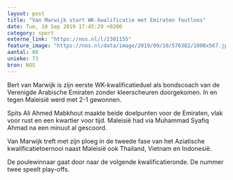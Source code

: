 ```yaml
---
layout: post
title: "Van Marwijk start WK-kwalificatie met Emiraten foutloos"
date: Tue, 10 Sep 2019 17:45:29 +0200
category: sport
externe_link: "https://nos.nl/l/2301155"
feature_image: "https://nos.nl/data/image/2019/09/10/576382/1008x567.jpg"
aantal: 88
unieke: 73
bron: NOS
---
```


<p>Bert van Marwijk is zijn eerste WK-kwalificatieduel als bondscoach van de Verenigde Arabische Emiraten zonder kleerscheuren doorgekomen. In en tegen Maleisië werd met 2-1 gewonnen.</p>
<p>Spits Ali Ahmed Mabkhout maakte beide doelpunten voor de Emiraten, vlak voor rust en een kwartier voor tijd. Maleisië had via Muhammad Syafiq Ahmad na een minuut al gescoord.</p>
<p>Van Marwijk treft met zijn ploeg in de tweede fase van het Aziatische kwalificatietoernooi naast Maleisië ook Thailand, Vietnam en Indonesië.</p>
<p>De poulewinnaar gaat door naar de volgende kwalificatieronde. De nummer twee speelt play-offs.</p>
